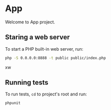 # App

Welcome to App project.

## Staring a web server

To start a PHP built-in web server, run:

```bash
php -S 0.0.0.0:8888 -t public public/index.php
```
xw

## Running tests

To run tests, `cd` to project's root and run:

```bash
phpunit
```

